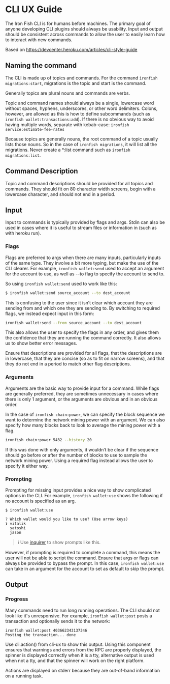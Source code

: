 # CLI UX Guide

The Iron Fish CLI is for humans before machines. The primary goal of anyone developing CLI plugins should always be usability. Input and output should be consistent across commands to allow the user to easily learn how to interact with new commands.

Based on https://devcenter.heroku.com/articles/cli-style-guide

## Naming the command
The CLI is made up of topics and commands. For the command `ironfish migrations:start`, migrations is the topic and start is the command.

Generally topics are plural nouns and commands are verbs.

Topic and command names should always be a single, lowercase word without spaces, hyphens, underscores, or other word delimiters. Colons, however, are allowed as this is how to define subcommands (such as `ironfish wallet:transactions:add`). If there is no obvious way to avoid having multiple words, separate with kebab-case: `ironfish service:estimate-fee-rates`

Because topics are generally nouns, the root command of a topic usually lists those nouns. So in the case of `ironfish migrations`, it will list all the migrations. Never create a *:list command such as `ironfish migrations:list`.

## Command Description
Topic and command descriptions should be provided for all topics and commands. They should fit on 80 character width screens, begin with a lowercase character, and should not end in a period.

## Input
Input to commands is typically provided by flags and args. Stdin can also be used in cases where it is useful to stream files or information in (such as with heroku run).

### Flags

Flags are preferred to args when there are many inputs, particularly inputs of the same type. They involve a bit more typing, but make the use of the CLI clearer. For example, `ironfish wallet:send` used to accept an argument for the account to use, as well as --to flag to specify the account to send to.

So using `ironfish wallet:send` used to work like this:

```bash
$ ironfish wallet:send source_account --to dest_account
```

This is confusing to the user since it isn’t clear which account they are sending from and which one they are sending to. By switching to required flags, we instead expect input in this form:

```bash
ironfish wallet:send --from source_account --to dest_account
```

This also allows the user to specify the flags in any order, and gives them the confidence that they are running the command correctly. It also allows us to show better error messages.

Ensure that descriptions are provided for all flags, that the descriptions are in lowercase, that they are concise (so as to fit on narrow screens), and that they do not end in a period to match other flag descriptions.


### Arguments
Arguments are the basic way to provide input for a command. While flags are generally preferred, they are sometimes unnecessary in cases where there is only 1 argument, or the arguments are obvious and in an obvious order.

In the case of `ironfish chain:power`, we can specify the block sequence we want to determine the network mining power  with an argument. We can also specify how many blocks back to look to average the mining power with a flag.

```bash
ironfish chain:power 5432 --history 20
```

If this was done with only arguments, it wouldn’t be clear if the sequence should go before or after the number of blocks to use to sample the network mining power. Using a required flag instead allows the user to specify it either way.

### Prompting
Prompting for missing input provides a nice way to show complicated options in the CLI. For example, `ironfish wallet:use` shows the following if no account is specified as an arg.

```
$ ironfish wallet:use

? Which wallet would you like to use? (Use arrow keys)
❯ vitalik
  satoshi
  jason
```

> ℹ️ Use [inquirer](https://github.com/sboudrias/Inquirer.js) to show prompts like this.

However, if prompting is required to complete a command, this means the user will not be able to script the command. Ensure that args or flags can always be provided to bypass the prompt. In this case, `ironfish wallet:use` can take in an argument for the account to set as default to skip the prompt.

## Output

### Progress

Many commands need to run long running operations. The CLI should not look like it's unresponsive. For example, `ironfish wallet:post` posts a transaction and optionally sends it to the network:

```
ironfish wallet:post 403662343137346
Posting the transaction... done
```

Use cli.action() from cli-ux to show this output. Using this component ensures that warnings and errors from the RPC are properly displayed, the spinner is displayed correctly when it is a tty, alternative output is used when not a tty, and that the spinner will work on the right platform.

Actions are displayed on stderr because they are out-of-band information on a running task.
